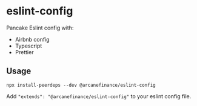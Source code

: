 # eslint-config

Pancake Eslint config with:

- Airbnb config
- Typescript
- Prettier

## Usage

```
npx install-peerdeps --dev @arcanefinance/eslint-config
```

Add `"extends": "@arcanefinance/eslint-config"` to your eslint config file.
